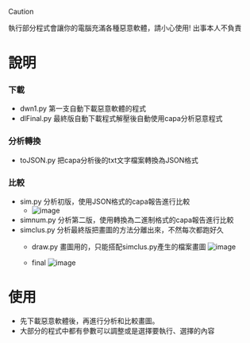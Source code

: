 >[!CAUTION]
>執行部分程式會讓你的電腦充滿各種惡意軟體，請小心使用!
>出事本人不負責


# 說明

### 下載
- dwn1.py 第一支自動下載惡意軟體的程式
- dlFinal.py 最終版自動下載程式解壓後自動使用capa分析惡意程式

### 分析轉換
- toJSON.py 把capa分析後的txt文字檔案轉換為JSON格式

### 比較
- sim.py 分析初版，使用JSON格式的capa報告進行比較
  - ![image](https://github.com/user-attachments/assets/48b0b984-23f3-4a8a-b958-6aee8d98bf6b)
- simnum.py 分析第二版，使用轉換為二進制格式的capa報告進行比較
- simclus.py 分析最終版把畫圖的方法分離出來，不然每次都跑好久
  - draw.py 畫圖用的，只能搭配simclus.py產生的檔案畫圖
    ![image](https://github.com/user-attachments/assets/d175d9fe-c4c8-4009-994f-5ca493632459)

  - final
    ![image](https://github.com/user-attachments/assets/37d9086d-dd4a-4835-8a0b-7053c6f6f9dc)


 
# 使用
- 先下載惡意軟體後，再進行分析和比較畫圖。
- 大部分的程式中都有參數可以調整或是選擇要執行、選擇的內容
